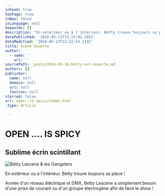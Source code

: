 ```yaml
---
inFeed: true
hasPage: true
inNav: false
inLanguage: null
keywords: []
description: "En extérieur ou à l'intérieur, Betty trouve toujours sa place !"
datePublished: '2016-05-13T13:23:02.202Z'
dateModified: '2016-05-13T13:22:54.114Z'
title: Scène Ouverte
author:
  - name: ''
    url: ''
sourcePath: _posts/2016-03-16-betty-est-ouverte.md
authors: []
publisher:
  name: null
  domain: null
  url: null
  favicon: null
starred: false
url: open--is-spicy/index.html
_type: Article

---
```

# OPEN .... IS SPICY

## Sublime écrin scintillant
![Betty Lascene & les Gangsters](https://s3-us-west-2.amazonaws.com/the-grid-img/p/2950e8ae6cd2248ff6222c02ae515ddc133a68d3.jpg)

En extérieur ou à l'intérieur, Betty trouve toujours sa place !

Armée d'un réseau éléctrique et DMX, Betty Lascene a simplement besoin d'une prise de courant ou d'un groupe électrogène afin de faire le show !